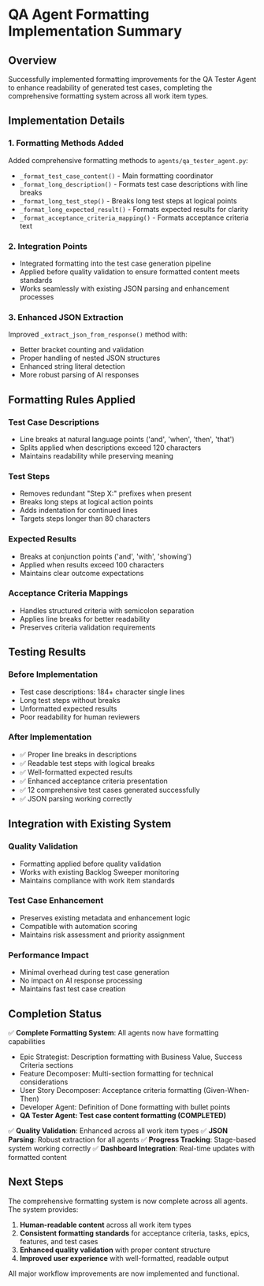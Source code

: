 # QA Agent Formatting Implementation Summary

## Overview
Successfully implemented formatting improvements for the QA Tester Agent to enhance readability of generated test cases, completing the comprehensive formatting system across all work item types.

## Implementation Details

### 1. Formatting Methods Added
Added comprehensive formatting methods to `agents/qa_tester_agent.py`:

- `_format_test_case_content()` - Main formatting coordinator
- `_format_long_description()` - Formats test case descriptions with line breaks
- `_format_long_test_step()` - Breaks long test steps at logical points
- `_format_long_expected_result()` - Formats expected results for clarity
- `_format_acceptance_criteria_mapping()` - Formats acceptance criteria text

### 2. Integration Points
- Integrated formatting into the test case generation pipeline
- Applied before quality validation to ensure formatted content meets standards
- Works seamlessly with existing JSON parsing and enhancement processes

### 3. Enhanced JSON Extraction
Improved `_extract_json_from_response()` method with:
- Better bracket counting and validation
- Proper handling of nested JSON structures
- Enhanced string literal detection
- More robust parsing of AI responses

## Formatting Rules Applied

### Test Case Descriptions
- Line breaks at natural language points ('and', 'when', 'then', 'that')
- Splits applied when descriptions exceed 120 characters
- Maintains readability while preserving meaning

### Test Steps
- Removes redundant "Step X:" prefixes when present
- Breaks long steps at logical action points
- Adds indentation for continued lines
- Targets steps longer than 80 characters

### Expected Results
- Breaks at conjunction points ('and', 'with', 'showing')
- Applied when results exceed 100 characters
- Maintains clear outcome expectations

### Acceptance Criteria Mappings
- Handles structured criteria with semicolon separation
- Applies line breaks for better readability
- Preserves criteria validation requirements

## Testing Results

### Before Implementation
- Test case descriptions: 184+ character single lines
- Long test steps without breaks
- Unformatted expected results
- Poor readability for human reviewers

### After Implementation
- ✅ Proper line breaks in descriptions
- ✅ Readable test steps with logical breaks
- ✅ Well-formatted expected results
- ✅ Enhanced acceptance criteria presentation
- ✅ 12 comprehensive test cases generated successfully
- ✅ JSON parsing working correctly

## Integration with Existing System

### Quality Validation
- Formatting applied before quality validation
- Works with existing Backlog Sweeper monitoring
- Maintains compliance with work item standards

### Test Case Enhancement
- Preserves existing metadata and enhancement logic
- Compatible with automation scoring
- Maintains risk assessment and priority assignment

### Performance Impact
- Minimal overhead during test case generation
- No impact on AI response processing
- Maintains fast test case creation

## Completion Status

✅ **Complete Formatting System**: All agents now have formatting capabilities
- Epic Strategist: Description formatting with Business Value, Success Criteria sections
- Feature Decomposer: Multi-section formatting for technical considerations
- User Story Decomposer: Acceptance criteria formatting (Given-When-Then)
- Developer Agent: Definition of Done formatting with bullet points
- **QA Tester Agent: Test case content formatting (COMPLETED)**

✅ **Quality Validation**: Enhanced across all work item types
✅ **JSON Parsing**: Robust extraction for all agents
✅ **Progress Tracking**: Stage-based system working correctly
✅ **Dashboard Integration**: Real-time updates with formatted content

## Next Steps

The comprehensive formatting system is now complete across all agents. The system provides:

1. **Human-readable content** across all work item types
2. **Consistent formatting standards** for acceptance criteria, tasks, epics, features, and test cases  
3. **Enhanced quality validation** with proper content structure
4. **Improved user experience** with well-formatted, readable output

All major workflow improvements are now implemented and functional.

